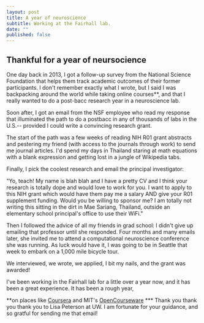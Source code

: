 ```yaml
---
layout: post
title: A year of neuroscience
subtitle: Working at the Fairhall lab.
date: ""
published: false
---
```


## Thankful for a year of neursocience

One day back in 2013, I got a follow-up survey from the National Science Foundation that helps them track academic outcomes of their former participants. I don't remember exactly what I wrote, but I said I was backpacking around the world while taking online courses**, and that I really wanted to do a post-bacc research year in a neuroscience lab.

Soon after, I got an email from the NSF employee who read my response that illuminated the path to do a postbacc in any of thousands of labs in the U.S.-- provided I could write a convincing research grant.

The start of the path was a few weeks of reading NIH R01 grant abstracts and pestering my friend (with access to the journals through work) to send me journal articles. I'd spend my days in Thailand staring at math equations with a blank expression and getting lost in a jungle of Wikipedia tabs.

Finally, I pick the coolest research and email the principal investigator:

"Yo, teach! My name is blah blah and I have a pretty CV and I think your research is totally dope and would love to work for you. I want to apply to this NIH grant which would have them pay me a salary AND give your R01 supplement funding. Would you be willing to sponsor me? I am totally not writing this sitting in the dirt in Mae Sariang, Thailand, outside an elementary school principal's office to use their WiFi."

Then I followed the advice of all my friends in grad school: I didn't give up emailing that professor until she responded. Four months and many emails later, she invited me to attend a computational neuroscience conference she was running. As luck would have it, I was going to be in Seattle that week to embark on a 1,000 mile bicycle tour.

We interviewed, we wrote, we applied, I bit my nails, and the grant was awarded!

I've been working in the Fairhall lab for a little over a year now, and it has been a great experience. It has been a rough year, 




**on places like [Coursera](http://) and MIT's [OpenCourseware](http://)
*** Thank you thank you thank you to Lisa Peterson at UW. I am fortunate for your guidance, and so gratful for sending me that email! 
